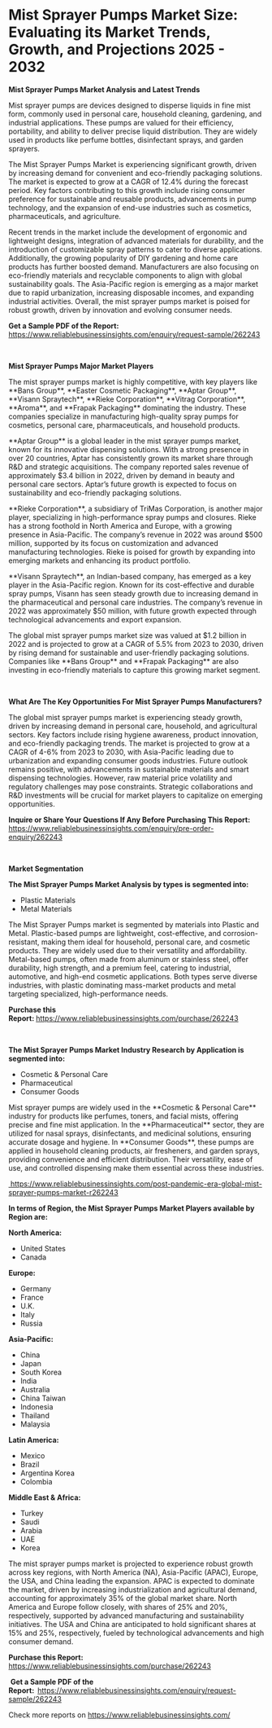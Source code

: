 <p><h1>Mist Sprayer Pumps Market Size: Evaluating its Market Trends, Growth, and Projections 2025 - 2032</h1></p><p><strong>Mist Sprayer Pumps Market Analysis and Latest Trends</strong></p>
<p><p>Mist sprayer pumps are devices designed to disperse liquids in fine mist form, commonly used in personal care, household cleaning, gardening, and industrial applications. These pumps are valued for their efficiency, portability, and ability to deliver precise liquid distribution. They are widely used in products like perfume bottles, disinfectant sprays, and garden sprayers.</p><p>The Mist Sprayer Pumps Market is experiencing significant growth, driven by increasing demand for convenient and eco-friendly packaging solutions. The market is expected to grow at a CAGR of 12.4% during the forecast period. Key factors contributing to this growth include rising consumer preference for sustainable and reusable products, advancements in pump technology, and the expansion of end-use industries such as cosmetics, pharmaceuticals, and agriculture.</p><p>Recent trends in the market include the development of ergonomic and lightweight designs, integration of advanced materials for durability, and the introduction of customizable spray patterns to cater to diverse applications. Additionally, the growing popularity of DIY gardening and home care products has further boosted demand. Manufacturers are also focusing on eco-friendly materials and recyclable components to align with global sustainability goals. The Asia-Pacific region is emerging as a major market due to rapid urbanization, increasing disposable incomes, and expanding industrial activities. Overall, the mist sprayer pumps market is poised for robust growth, driven by innovation and evolving consumer needs.</p></p>
<p><strong>Get a Sample PDF of the Report:&nbsp;</strong> <a href="https://www.reliablebusinessinsights.com/enquiry/request-sample/262243?utm_campaign=1106&utm_medium=2&utm_source=Github&utm_content=ia&utm_term=21012025&utm_id=mist-sprayer-pumps">https://www.reliablebusinessinsights.com/enquiry/request-sample/262243</a></p>
<p>&nbsp;</p>
<p><strong>Mist Sprayer Pumps Major Market Players</strong></p>
<p><p>The mist sprayer pumps market is highly competitive, with key players like **Bans Group**, **Easter Cosmetic Packaging**, **Aptar Group**, **Visann Spraytech**, **Rieke Corporation**, **Vitrag Corporation**, **Aroma**, and **Frapak Packaging** dominating the industry. These companies specialize in manufacturing high-quality spray pumps for cosmetics, personal care, pharmaceuticals, and household products.</p><p>**Aptar Group** is a global leader in the mist sprayer pumps market, known for its innovative dispensing solutions. With a strong presence in over 20 countries, Aptar has consistently grown its market share through R&D and strategic acquisitions. The company reported sales revenue of approximately $3.4 billion in 2022, driven by demand in beauty and personal care sectors. Aptar’s future growth is expected to focus on sustainability and eco-friendly packaging solutions.</p><p>**Rieke Corporation**, a subsidiary of TriMas Corporation, is another major player, specializing in high-performance spray pumps and closures. Rieke has a strong foothold in North America and Europe, with a growing presence in Asia-Pacific. The company’s revenue in 2022 was around $500 million, supported by its focus on customization and advanced manufacturing technologies. Rieke is poised for growth by expanding into emerging markets and enhancing its product portfolio.</p><p>**Visann Spraytech**, an Indian-based company, has emerged as a key player in the Asia-Pacific region. Known for its cost-effective and durable spray pumps, Visann has seen steady growth due to increasing demand in the pharmaceutical and personal care industries. The company’s revenue in 2022 was approximately $50 million, with future growth expected through technological advancements and export expansion.</p><p>The global mist sprayer pumps market size was valued at $1.2 billion in 2022 and is projected to grow at a CAGR of 5.5% from 2023 to 2030, driven by rising demand for sustainable and user-friendly packaging solutions. Companies like **Bans Group** and **Frapak Packaging** are also investing in eco-friendly materials to capture this growing market segment.</p></p>
<p>&nbsp;</p>
<p><strong>What Are The Key Opportunities For Mist Sprayer Pumps Manufacturers?</strong></p>
<p><p>The global mist sprayer pumps market is experiencing steady growth, driven by increasing demand in personal care, household, and agricultural sectors. Key factors include rising hygiene awareness, product innovation, and eco-friendly packaging trends. The market is projected to grow at a CAGR of 4-6% from 2023 to 2030, with Asia-Pacific leading due to urbanization and expanding consumer goods industries. Future outlook remains positive, with advancements in sustainable materials and smart dispensing technologies. However, raw material price volatility and regulatory challenges may pose constraints. Strategic collaborations and R&D investments will be crucial for market players to capitalize on emerging opportunities.</p></p>
<p><strong>Inquire or Share Your Questions If Any Before Purchasing This Report:</strong> <a href="https://www.reliablebusinessinsights.com/enquiry/pre-order-enquiry/262243?utm_campaign=1106&utm_medium=2&utm_source=Github&utm_content=ia&utm_term=21012025&utm_id=mist-sprayer-pumps">https://www.reliablebusinessinsights.com/enquiry/pre-order-enquiry/262243</a></p>
<p>&nbsp;</p>
<p><strong>Market Segmentation</strong></p>
<p><strong>The Mist Sprayer Pumps Market Analysis by types is segmented into:</strong></p>
<p><ul><li>Plastic Materials</li><li>Metal Materials</li></ul></p>
<p><p>The Mist Sprayer Pumps market is segmented by materials into Plastic and Metal. Plastic-based pumps are lightweight, cost-effective, and corrosion-resistant, making them ideal for household, personal care, and cosmetic products. They are widely used due to their versatility and affordability. Metal-based pumps, often made from aluminum or stainless steel, offer durability, high strength, and a premium feel, catering to industrial, automotive, and high-end cosmetic applications. Both types serve diverse industries, with plastic dominating mass-market products and metal targeting specialized, high-performance needs.</p></p>
<p><strong>Purchase this Report:&nbsp;</strong><a href="https://www.reliablebusinessinsights.com/purchase/262243?utm_campaign=1106&utm_medium=2&utm_source=Github&utm_content=ia&utm_term=21012025&utm_id=mist-sprayer-pumps">https://www.reliablebusinessinsights.com/purchase/262243</a></p>
<p>&nbsp;</p>
<p><strong>The Mist Sprayer Pumps Market Industry Research by Application is segmented into:</strong></p>
<p><ul><li>Cosmetic & Personal Care</li><li>Pharmaceutical</li><li>Consumer Goods</li></ul></p>
<p><p>Mist sprayer pumps are widely used in the **Cosmetic & Personal Care** industry for products like perfumes, toners, and facial mists, offering precise and fine mist application. In the **Pharmaceutical** sector, they are utilized for nasal sprays, disinfectants, and medicinal solutions, ensuring accurate dosage and hygiene. In **Consumer Goods**, these pumps are applied in household cleaning products, air fresheners, and garden sprays, providing convenience and efficient distribution. Their versatility, ease of use, and controlled dispensing make them essential across these industries.</p></p>
<p><a href="https://www.reliablebusinessinsights.com/post-pandemic-era-global-mist-sprayer-pumps-market-r262243?utm_campaign=1106&utm_medium=2&utm_source=Github&utm_content=ia&utm_term=21012025&utm_id=mist-sprayer-pumps">&nbsp;https://www.reliablebusinessinsights.com/post-pandemic-era-global-mist-sprayer-pumps-market-r262243</a></p>
<p><strong>In terms of Region, the Mist Sprayer Pumps Market Players available by Region are:</strong></p>
<p>
    <p> <strong> North America: </strong>
        <ul>
            <li>United States</li>
            <li>Canada</li>
        </ul>
        </p> 
    <p> <strong> Europe: </strong>
        <ul>
            <li>Germany</li>
            <li>France</li>
            <li>U.K.</li>
            <li>Italy</li>
            <li>Russia</li>
        </ul>
        </p> 
    <p> <strong> Asia-Pacific: </strong>
        <ul>
            <li>China</li>
            <li>Japan</li>
            <li>South Korea</li>
            <li>India</li>
            <li>Australia</li>
            <li>China Taiwan</li>
            <li>Indonesia</li>
            <li>Thailand</li>
            <li>Malaysia</li>
        </ul>
        </p> 
    <p> <strong> Latin America: </strong>
        <ul>
            <li>Mexico</li>
            <li>Brazil</li>
            <li>Argentina Korea</li>
            <li>Colombia</li>
        </ul>
        </p> 
    <p> <strong> Middle East & Africa: </strong>
        <ul>
            <li>Turkey</li>
            <li>Saudi</li>
            <li>Arabia</li>
            <li>UAE</li>
            <li>Korea</li>
        </ul>
    </p>
    </p>
<p><p>The mist sprayer pumps market is projected to experience robust growth across key regions, with North America (NA), Asia-Pacific (APAC), Europe, the USA, and China leading the expansion. APAC is expected to dominate the market, driven by increasing industrialization and agricultural demand, accounting for approximately 35% of the global market share. North America and Europe follow closely, with shares of 25% and 20%, respectively, supported by advanced manufacturing and sustainability initiatives. The USA and China are anticipated to hold significant shares at 15% and 25%, respectively, fueled by technological advancements and high consumer demand.</p></p>
<p><strong>Purchase this Report: </strong><a href="https://www.reliablebusinessinsights.com/purchase/262243?utm_campaign=1106&utm_medium=2&utm_source=Github&utm_content=ia&utm_term=21012025&utm_id=mist-sprayer-pumps">https://www.reliablebusinessinsights.com/purchase/262243</a></p>
<p>&nbsp;<strong>Get a Sample PDF of the Report:&nbsp;&nbsp;</strong><a href="https://www.reliablebusinessinsights.com/enquiry/request-sample/262243?utm_campaign=1106&utm_medium=2&utm_source=Github&utm_content=ia&utm_term=21012025&utm_id=mist-sprayer-pumps">https://www.reliablebusinessinsights.com/enquiry/request-sample/262243</a></p>
<p><strong></strong></p>
<p>Check more reports on <a href="https://www.reliablebusinessinsights.com/?utm_campaign=1106&utm_medium=2&utm_source=Github&utm_content=ia&utm_term=21012025&utm_id=mist-sprayer-pumps">https://www.reliablebusinessinsights.com/</a></p>